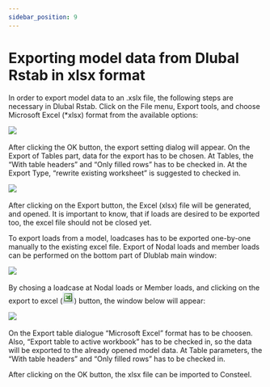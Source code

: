 ```yaml
---
sidebar_position: 9
---
```

# Exporting model data from Dlubal Rstab in xlsx format

In order to export model data to an .xslx file, the following steps are necessary in Dlubal Rstab. Click on the File menu, Export tools, and choose Microsoft Excel (\*xlsx) format from the available options:

<!-- /wp:paragraph -->

<!-- wp:image {"align":"center","id":7648,"width":619,"height":398,"sizeSlug":"full","linkDestination":"media"} -->

[![](https://Consteelsoftware.com/wp-content/uploads/2021/04/3-8-Dlubal-export-dialog-1.png)](./img/wp-content-uploads-2021-04-3-8-Dlubal-export-dialog-1.png)

<!-- /wp:image -->

<!-- wp:paragraph -->

After clicking the OK button, the export setting dialog will appear. On the Export of Tables part, data for the export has to be chosen. At Tables, the “With table headers” and “Only filled rows” has to be checked in. At the Export Type, “rewrite existing worksheet” is suggested to checked in.

<!-- /wp:paragraph -->

<!-- wp:image {"align":"center","id":7654,"width":333,"height":366,"sizeSlug":"full","linkDestination":"media"} -->

[![](https://Consteelsoftware.com/wp-content/uploads/2021/04/3-8-Dlubal-export-dialog-2.png)](./img/wp-content-uploads-2021-04-3-8-Dlubal-export-dialog-2.png)

<!-- /wp:image -->

<!-- wp:paragraph -->

After clicking on the Export button, the Excel (xlsx) file will be generated, and opened. It is important to know, that if loads are desired to be exported too, the excel file should not be closed yet.

<!-- /wp:paragraph -->

<!-- wp:paragraph -->

To export loads from a model, loadcases has to be exported one-by-one manually to the existing excel file. Export of Nodal loads and member loads can be performed on the bottom part of Dlublab main window:

<!-- /wp:paragraph -->

<!-- wp:image {"align":"center","id":7660,"width":813,"height":108,"sizeSlug":"full","linkDestination":"media"} -->

[![](https://Consteelsoftware.com/wp-content/uploads/2021/04/3-8-Dlubal-export-dialog-3.png)](./img/wp-content-uploads-2021-04-3-8-Dlubal-export-dialog-3.png)

<!-- /wp:image -->

<!-- wp:paragraph -->

By chosing a loadcase at Nodal loads or Member loads, and clicking on the export to excel (![](./img/wp-content-uploads-2021-04-3-8-Dlubal-export-dialog-4.png)) button, the window below will appear:

<!-- /wp:paragraph -->

<!-- wp:image {"align":"center","id":7642,"width":336,"height":275,"sizeSlug":"full","linkDestination":"media"} -->

[![](https://Consteelsoftware.com/wp-content/uploads/2021/04/3-8-Dlubal-export-dialog-5.png)](./img/wp-content-uploads-2021-04-3-8-Dlubal-export-dialog-5.png)

<!-- /wp:image -->

<!-- wp:paragraph -->

On the Export table dialogue “Microsoft Excel” format has to be choosen. Also, “Export table to active workbook” has to be checked in, so the data will be exported to the already opened model data. At Table parameters, the “With table headers” and “Only filled rows” has to be checked in.

<!-- /wp:paragraph -->

<!-- wp:paragraph -->

After clicking on the OK button, the xlsx file can be imported to Consteel.

<!-- /wp:paragraph -->
